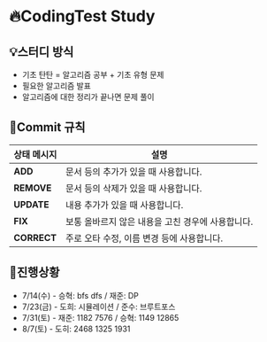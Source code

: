 # :fire:CodingTest Study

## :bulb:스터디 방식
- 기초 탄탄 = 알고리즘 공부 + 기초 유형 문제
- 필요한 알고리즘 발표
- 알고리즘에 대한 정리가 끝나면 문제 풀이

  
## :bookmark:Commit 규칙
|상태 메시지|설명|
|---|---|
|**ADD**|문서 등의 추가가 있을 때 사용합니다. |
|**REMOVE**|문서 등의 삭제가 있을 때 사용합니다. |
|**UPDATE**|내용 추가가 있을 때 사용합니다. |
|**FIX**|보통 올바르지 않은 내용을 고친 경우에 사용합니다. |
|**CORRECT**|주로 오타 수정, 이름 변경 등에 사용합니다. |




## :ledger:진행상황
- 7/14(수) - 승혁: bfs dfs / 재준: DP
- 7/23(금) - 도희: 시뮬레이션 / 준수: 브루트포스
- 7/31(토) - 재준: 1182 7576 / 승혁: 1149 12865 
- 8/7(토) - 도히: 2468 1325 1931
